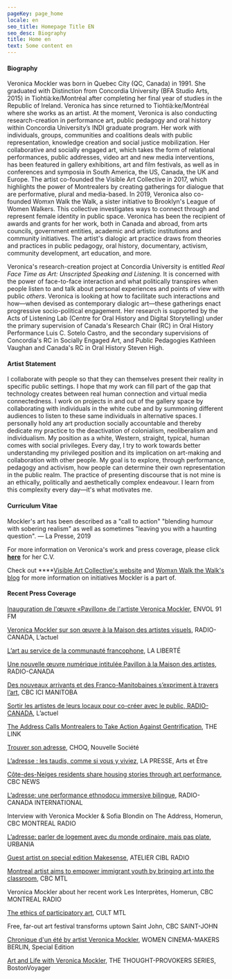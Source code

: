 ```yaml
---
pageKey: page_home
locale: en
seo_title: Homepage Title EN
seo_desc: Biography
title: Home en
text: Some content en
---
```

#### **Biography**

Veronica Mockler was born in Quebec City (QC, Canada) in 1991. She graduated with Distinction from Concordia University (BFA Studio Arts, 2015) in Tiohtià:ke/Montréal after completing her final year of studies in the Republic of Ireland. Veronica has since returned to Tiohtià:ke/Montréal where she works as an artist. At the moment, Veronica is also conducting research-creation in performance art, public pedagogy and oral history within Concordia University’s INDI graduate program. Her work with individuals, groups, communities and coalitions deals with public representation, knowledge creation and social justice mobilization. Her collaborative and socially engaged art, which takes the form of relational performances, public addresses, video art and new media interventions, has been featured in gallery exhibitions, art and film festivals, as well as in conferences and symposia in South America, the US, Canada, the UK and Europe. The artist co-founded the Visible Art Collective in 2017,  which highlights the power of Montrealers by creating gatherings for dialogue that are performative, plural and media-based. In 2019, Veronica also co-founded Womxn Walk the Walk, a sister initiative to Brooklyn's League of Women Walkers. This collective investigates ways to connect through and represent female identity in public space. Veronica has been the recipient of awards and grants for her work, both in Canada and abroad, from arts councils, government entities, academic and artistic institutions and community initiatives. The artist's dialogic art practice draws from theories and practices in public pedagogy, oral history, documentary, activism, community development, art education, and more.

Veronica's research-creation project at Concordia University is entitled _Real Face Time as Art: Unscripted Speaking and Listening._ It is concerned with the power of face-to-face interaction and what politically transpires when people listen to and talk about personal experiences and points of view with public _others_. Veronica is looking at how to facilitate such interactions and how—when devised as contemporary dialogic art—these gatherings enact progressive socio-political engagement. Her research is supported by the Acts of Listening Lab (Centre for Oral History and Digital Storytelling) under the primary supervision of Canada's Research Chair (RC) in Oral History Performance Luis C. Sotelo Castro, and the secondary supervisions of Concordia's RC in Socially Engaged Art, and Public Pedagogies Kathleen Vaughan and Canada's RC in Oral History Steven High.

#### **Artist Statement**

I collaborate with people so that they can themselves present their reality in specific public settings. I hope that my work can fill part of the gap that technology creates between real human connection and virtual media connectedness. I work on projects in and out of the gallery space by collaborating with individuals in the white cube and by summoning different audiences to listen to these same individuals in alternative spaces. I personally hold any art production socially accountable and thereby dedicate my practice to the deactivation of colonialism, neoliberalism and individualism. My position as a white, Western, straight, typical, human comes with social privileges. Every day, I try to work towards better understanding my privileged position and its implication on art-making and collaboration with other people. My goal is to explore, through performance, pedagogy and activism, how people can determine their own representation in the public realm. The practice of presenting discourse that is not mine is an ethically, politically and aesthetically complex endeavour. I learn from this complexity every day—it's what motivates me. 

#### **Curriculum Vitae**

Mockler's art has been described as a "call to action" "blending humour with sobering realism" as well as sometimes "leaving you with a haunting question". — La Presse, 2019

For more information on Veronica's work and press coverage, please click [**here**](https://drive.google.com/file/d/12vvM0hjbO3XGAag1FLyTr5xoK0rfGQxU/view?usp=sharing) for her C.V.

Check out \*\*\*\*[Visible Art Collective's website](http://visibleart.ca/) and [Womxn Walk the Walk's blog](https://womenwalkmontreal.tumblr.com/) for more information on initiatives Mockler is a part of.

#### **Recent Press Coverage**

[Inauguration de l'œuvre «Pavillon» de l'artiste Veronica Mockler](https://soundcloud.com/envol-91/inauguration-de-luvre-pavillon-de-lartiste-veronicapierre), ENVOL 91 FM

[Veronica Mockler sur son œuvre à la Maison des artistes visuels](https://ici.radio-canada.ca/premiere/emissions/l-actuel/episodes/449721/rattrapage-du-mercredi-4-decembre-2019/8), RADIO-CANADA, L’actuel

[L’art au service de la communauté francophone](https://www.la-liberte.ca/2019/08/31/lart-au-service-de-la-communaute-francophone/), LA LIBERTÉ

[Une nouvelle œuvre numérique intitulée Pavillon à la Maison des artistes](https://ici.radio-canada.ca/premiere/emissions/le-6-a-9/episodes/442048/audio-fil-du-jeudi-29-aout-2019), RADIO-CANADA

[Des nouveaux arrivants et des Franco-Manitobaines s’expriment à travers l’art](https://ici.radio-canada.ca/nouvelle/1279345/art-visuel-communaute-francophone-nouveaux-arrivants-franco-manitobain), CBC ICI MANITOBA

[Sortir les artistes de leurs locaux pour co-créer avec le public, RADIO-CANADA](https://ici.radio-canada.ca/premiere/emissions/l-actuel/episodes/442008/audio-fil-du-mercredi-28-aout-2019/3), L’actuel

[The Address Calls Montrealers to Take Action Against Gentrification](https://thelinknewspaper.ca/article/the-address-calls-montrealers-to-take-action-against-gentrification), THE LINK

[Trouver son adresse](https://www.choq.ca/nouvelles/trouver-son-adresse), CHOQ, Nouvelle Société

[L’adresse : les taudis, comme si vous y viviez](http://mi.lapresse.ca/screens/1ac03c7e-7d0d-43aa-9328-32ba29c8b0c47C_0.html), LA PRESSE, Arts et Être

[Côte-des-Neiges residents share housing stories through art performance](https://www.cbc.ca/news/canada/montreal/cdn-housing-experience-performance-1.5148645), CBC NEWS

[L’adresse: une performance ethnodocu immersive bilingue](https://www.rcinet.ca/fr/2019/05/24/ladresse-une-performance-ethno-documentaire-immersive-bilingue-au-coeur-de-larrondissement-cote-des-neiges/), RADIO-CANADA INTERNATIONAL

Interview with Veronica Mockler & Sofia Blondin on The Address, Homerun, CBC MONTREAL RADIO

[L’adresse: parler de logement avec du monde ordinaire, mais pas plate](https://urbania.ca/article/ladresse-parler-de-logement-avec-du-monde-ordinaire-mais-pas-plate), URBANIA

[Guest artist on special edition Makesense](https://www.radioatelier.ca/tag/veronica-mockler/), ATELIER CIBL RADIO

[Montreal artist aims to empower immigrant youth by bringing art into the classroom](https://www.cbc.ca/news/canada/montreal/montreal-artist-immigrant-kids-1.5097305), CBC MTL

Veronica Mockler about her recent work Les Interprètes, Homerun, CBC MONTREAL RADIO

[The ethics of participatory art](https://cultmtl.com/2019/04/veronica-mockler-les-interpretes/), CULT MTL

Free, far-out art festival transforms uptown Saint John, CBC SAINT-JOHN

[Chronique d'un été by artist Veronica Mockler](https://issuu.com/womencinereview/docs/special.edition/98), WOMEN CINEMA-MAKERS BERLIN, Special Edition

[Art and Life with Veronica Mockler](http://bostonvoyager.com/interview/art-life-veronica-mockler/), THE THOUGHT-PROVOKERS SERIES, BostonVoyager
